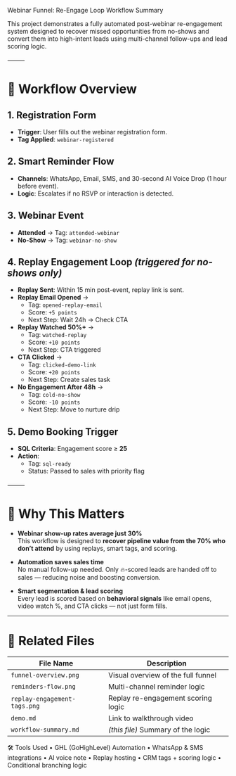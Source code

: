 Webinar Funnel: Re-Engage Loop Workflow Summary

This project demonstrates a fully automated post-webinar re-engagement system designed to recover missed opportunities from no-shows and convert them into high-intent leads using multi-channel follow-ups and lead scoring logic.

⸻

# 🧭 Workflow Overview

## 1. Registration Form
- **Trigger**: User fills out the webinar registration form.
- **Tag Applied**: `webinar-registered`

## 2. Smart Reminder Flow
- **Channels**: WhatsApp, Email, SMS, and 30-second AI Voice Drop (1 hour before event).
- **Logic**: Escalates if no RSVP or interaction is detected.

## 3. Webinar Event
- **Attended** → Tag: `attended-webinar`
- **No-Show** → Tag: `webinar-no-show`

## 4. Replay Engagement Loop *(triggered for no-shows only)*
- **Replay Sent**: Within 15 min post-event, replay link is sent.
- **Replay Email Opened** → 
  - Tag: `opened-replay-email`  
  - Score: `+5 points`  
  - Next Step: Wait 24h → Check CTA
- **Replay Watched 50%+** → 
  - Tag: `watched-replay`  
  - Score: `+10 points`  
  - Next Step: CTA triggered
- **CTA Clicked** → 
  - Tag: `clicked-demo-link`  
  - Score: `+20 points`  
  - Next Step: Create sales task
- **No Engagement After 48h** → 
  - Tag: `cold-no-show`  
  - Score: `-10 points`  
  - Next Step: Move to nurture drip

## 5. Demo Booking Trigger
- **SQL Criteria**: Engagement score ≥ **25**
- **Action**: 
  - Tag: `sql-ready`  
  - Status: Passed to sales with priority flag

⸻

# 🧠 Why This Matters

- **Webinar show-up rates average just 30%**  
  This workflow is designed to **recover pipeline value from the 70% who don’t attend** by using replays, smart tags, and scoring.
  
- **Automation saves sales time**  
  No manual follow-up needed. Only 🔥-scored leads are handed off to sales — reducing noise and boosting conversion.

- **Smart segmentation & lead scoring**  
  Every lead is scored based on **behavioral signals** like email opens, video watch %, and CTA clicks — not just form fills.

---

# 📎 Related Files

| File Name                    | Description                             |
|-----------------------------|-----------------------------------------|
| `funnel-overview.png`       | Visual overview of the full funnel      |
| `reminders-flow.png`        | Multi-channel reminder logic            |
| `replay-engagement-tags.png`| Replay re-engagement scoring logic      |
| `demo.md`                   | Link to walkthrough video               |
| `workflow-summary.md`       | *(this file)* Summary of the logic      |

🛠️ Tools Used
	•	GHL (GoHighLevel) Automation
	•	WhatsApp & SMS integrations
	•	AI voice note
	•	Replay hosting
	•	CRM tags + scoring logic
	•	Conditional branching logic

